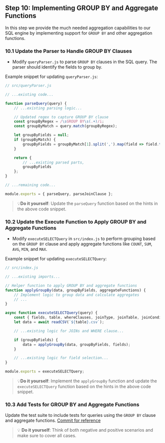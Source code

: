 ## Step 10: Implementing GROUP BY and Aggregate Functions

In this step we provide the much needed aggregation capabilities to our SQL engine by implementing support for `GROUP BY` and other aggregation functions.

### 10.1 Update the Parser to Handle GROUP BY Clauses
- Modify `queryParser.js` to parse `GROUP BY` clauses in the SQL query. The parser should identify the fields to group by.

Example snippet for updating `queryParser.js`:

```javascript
// src/queryParser.js

// ...existing code...

function parseQuery(query) {
    // ...existing parsing logic...

    // Updated regex to capture GROUP BY clause
    const groupByRegex = /\sGROUP BY\s(.+)/i;
    const groupByMatch = query.match(groupByRegex);

    let groupByFields = null;
    if (groupByMatch) {
        groupByFields = groupByMatch[1].split(',').map(field => field.trim());
    }

    return {
        // ...existing parsed parts,
        groupByFields
    };
}

// ...remaining code...

module.exports = { parseQuery, parseJoinClause };
```

> 💡**Do it yourself**: Update the `parseQuery` function based on the hints in the above code snippet.

### 10.2 Update the Execute Function to Apply GROUP BY and Aggregate Functions
- Modify `executeSELECTQuery` in `src/index.js` to perform grouping based on the `GROUP BY` clause and apply aggregate functions like `COUNT`, `SUM`, `AVG`, `MIN`, and `MAX`.

Example snippet for updating `executeSELECTQuery`:
```javascript
// src/index.js

// ...existing imports...

// Helper function to apply GROUP BY and aggregate functions
function applyGroupBy(data, groupByFields, aggregateFunctions) {
    // Implement logic to group data and calculate aggregates
    // ...
}

async function executeSELECTQuery(query) {
    const { fields, table, whereClauses, joinType, joinTable, joinCondition, groupByFields } = parseQuery(query);
    let data = await readCSV(`${table}.csv`);

    // ...existing logic for JOINs and WHERE clause...

    if (groupByFields) {
        data = applyGroupBy(data, groupByFields, fields);
    }

    // ...existing logic for field selection...
}

module.exports = executeSELECTQuery;
```

> 💡**Do it yourself**: Implement the `applyGroupBy` function and update the `executeSELECTQuery` function based on the hints in the above code snippet.

### 10.3 Add Tests for GROUP BY and Aggregate Functions
Update the test suite to include tests for queries using the `GROUP BY` clause and aggregate functions. [Commit for reference](https://github.com/ChakshuGautam/stylusdb-sql/commit/2df5a81650ce1f3846ec8e0b605aa2e7371dcf79)

> 💡 **Do it yourself**: Think of both negative and positive scenarios and make sure to cover all cases.
